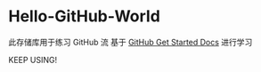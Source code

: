 # Hello-GitHub-World
此存储库用于练习 GitHub 流
基于 [GitHub Get Started Docs](https://docs.github.com/zh/get-started/start-your-journey/hello-world) 进行学习

KEEP USING!

